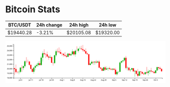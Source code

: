 # Bitcoin Stats

BTC/USDT|24h change|24h high|24h low|
|---|---|---|---|
|$19440.28|-3.21%|$20105.08|$19320.00|

<img src="./chart.svg">
